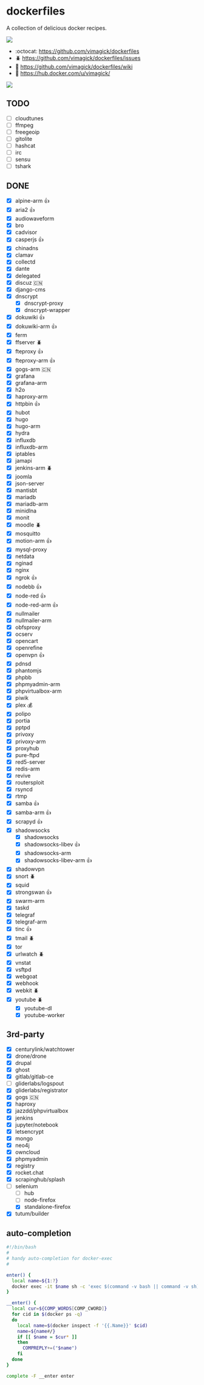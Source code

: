 dockerfiles
===========

A collection of delicious docker recipes.

[![](https://travis-ci.org/vimagick/dockerfiles.svg)](https://travis-ci.org/vimagick/dockerfiles)

- :octocat: <https://github.com/vimagick/dockerfiles>
- :beetle: <https://github.com/vimagick/dockerfiles/issues>
- :book: <https://github.com/vimagick/dockerfiles/wiki>
- :whale: <https://hub.docker.com/u/vimagick/>

[![](https://www.vultr.com/media/badge_onwhite.png)](https://www.vultr.com/?ref=6821947)

## TODO

- [ ] cloudtunes
- [ ] ffmpeg
- [ ] freegeoip
- [ ] gitolite
- [ ] hashcat
- [ ] irc
- [ ] sensu
- [ ] tshark

## DONE

- [x] alpine-arm :+1:
- [x] aria2 :+1:
- [x] audiowaveform
- [x] bro
- [x] cadvisor
- [x] casperjs :+1:
- [x] chinadns
- [x] clamav
- [x] collectd
- [x] dante
- [x] delegated
- [x] discuz :cn:
- [x] django-cms
- [x] dnscrypt
    - [x] dnscrypt-proxy
    - [x] dnscrypt-wrapper
- [x] dokuwiki :+1:
- [x] dokuwiki-arm :+1:
- [x] ferm
- [x] ffserver :beetle:
- [x] fteproxy :+1:
- [x] fteproxy-arm :+1:
- [x] gogs-arm :cn:
- [x] grafana
- [x] grafana-arm
- [x] h2o
- [x] haproxy-arm
- [x] httpbin :+1:
- [x] hubot
- [x] hugo
- [x] hugo-arm
- [x] hydra
- [x] influxdb
- [x] influxdb-arm
- [x] iptables
- [x] jamapi
- [x] jenkins-arm :beetle:
- [x] joomla
- [x] json-server
- [x] mantisbt
- [x] mariadb
- [x] mariadb-arm
- [x] minidlna
- [x] monit
- [x] moodle :beetle:
- [x] mosquitto
- [x] motion-arm :+1:
- [x] mysql-proxy
- [x] netdata
- [x] nginad
- [x] nginx
- [x] ngrok :+1:
- [x] nodebb :+1:
- [x] node-red :+1:
- [x] node-red-arm :+1:
- [x] nullmailer
- [x] nullmailer-arm
- [x] obfsproxy
- [x] ocserv
- [x] opencart
- [x] openrefine
- [x] openvpn :+1:
- [x] pdnsd
- [x] phantomjs
- [x] phpbb
- [x] phpmyadmin-arm
- [x] phpvirtualbox-arm
- [x] piwik
- [x] plex :moneybag:
- [x] polipo
- [x] portia
- [x] pptpd
- [x] privoxy
- [x] privoxy-arm
- [x] proxyhub
- [x] pure-ftpd
- [x] red5-server
- [x] redis-arm
- [x] revive
- [x] routersploit
- [x] rsyncd
- [x] rtmp
- [x] samba :+1:
- [x] samba-arm :+1:
- [x] scrapyd :+1:
- [x] shadowsocks
    - [x] shadowsocks
    - [x] shadowsocks-libev :+1:
    - [x] shadowsocks-arm
    - [x] shadowsocks-libev-arm :+1:
- [x] shadowvpn
- [x] snort :beetle:
- [x] squid
- [x] strongswan :+1:
- [x] swarm-arm
- [x] taskd
- [x] telegraf
- [x] telegraf-arm
- [x] tinc :+1:
- [x] tmail :beetle:
- [x] tor
- [x] urlwatch :beetle:
- [x] vnstat
- [x] vsftpd
- [x] webgoat
- [x] webhook
- [x] webkit :beetle:
- [x] youtube :beetle:
    - [x] youtube-dl
    - [x] youtube-worker

## 3rd-party

- [x] centurylink/watchtower
- [x] drone/drone
- [x] drupal
- [x] ghost
- [x] gitlab/gitlab-ce
- [ ] gliderlabs/logspout
- [x] gliderlabs/registrator
- [x] gogs :cn:
- [x] haproxy
- [x] jazzdd/phpvirtualbox
- [x] jenkins
- [x] jupyter/notebook
- [x] letsencrypt
- [x] mongo
- [x] neo4j
- [x] owncloud
- [x] phpmyadmin
- [x] registry
- [x] rocket.chat
- [x] scrapinghub/splash
- [ ] selenium
    - [ ] hub
    - [ ] node-firefox
    - [x] standalone-firefox
- [x] tutum/builder

## auto-completion

```bash
#!/bin/bash
#
# handy auto-completion for docker-exec
#

enter() {
  local name=${1:?}
  docker exec -it $name sh -c 'exec $(command -v bash || command -v sh)'
}

__enter() {
  local cur=${COMP_WORDS[COMP_CWORD]}
  for cid in $(docker ps -q)
  do
    local name=$(docker inspect -f '{{.Name}}' $cid)
    name=${name#/}
    if [[ $name = $cur* ]]
    then
      COMPREPLY+=("$name")
    fi
  done
}

complete -F __enter enter
```
